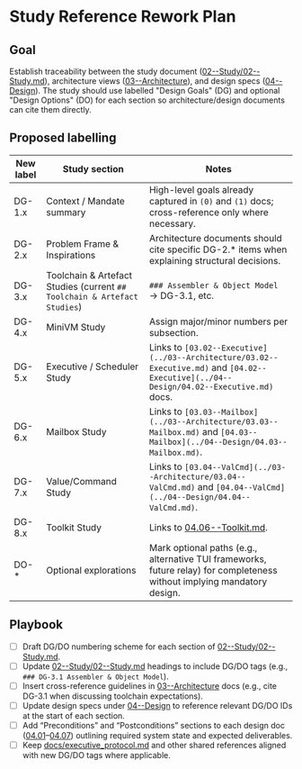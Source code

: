 # Study Reference Rework Plan

## Goal
Establish traceability between the study document ([02--Study/02--Study.md](../02--Study/02--Study.md)), architecture views ([03--Architecture](../03--Architecture/)), and design specs ([04--Design](../04--Design/)). The study should use labelled "Design Goals" (DG) and optional "Design Options" (DO) for each section so architecture/design documents can cite them directly.

## Proposed labelling

| New label | Study section | Notes |
|-----------|---------------|-------|
| DG-1.x | Context / Mandate summary | High-level goals already captured in `(0)` and `(1)` docs; cross-reference only where necessary. |
| DG-2.x | Problem Frame & Inspirations | Architecture documents should cite specific DG-2.* items when explaining structural decisions. |
| DG-3.x | Toolchain & Artefact Studies (current `## Toolchain & Artefact Studies`) | `### Assembler & Object Model` → DG-3.1, etc. |
| DG-4.x | MiniVM Study | Assign major/minor numbers per subsection. |
| DG-5.x | Executive / Scheduler Study | Links to `[03.02--Executive](../03--Architecture/03.02--Executive.md)` and `[04.02--Executive](../04--Design/04.02--Executive.md)` docs. |
| DG-6.x | Mailbox Study | Links to `[03.03--Mailbox](../03--Architecture/03.03--Mailbox.md)` and `[04.03--Mailbox](../04--Design/04.03--Mailbox.md)`. |
| DG-7.x | Value/Command Study | Links to `[03.04--ValCmd](../03--Architecture/03.04--ValCmd.md)` and `[04.04--ValCmd](../04--Design/04.04--ValCmd.md)`. |
| DG-8.x | Toolkit Study | Links to [04.06--Toolkit.md](../04--Design/04.06--Toolkit.md). |
| DO-* | Optional explorations | Mark optional paths (e.g., alternative TUI frameworks, future relay) for completeness without implying mandatory design. |

## Playbook
- [ ] Draft DG/DO numbering scheme for each section of [02--Study/02--Study.md](../02--Study/02--Study.md).
- [ ] Update [02--Study/02--Study.md](../02--Study/02--Study.md) headings to include DG/DO tags (e.g., `### DG-3.1 Assembler & Object Model`).
- [ ] Insert cross-reference guidelines in [03--Architecture](../03--Architecture/) docs (e.g., cite DG-3.1 when discussing toolchain expectations).
- [ ] Update design specs under [04--Design](../04--Design/) to reference relevant DG/DO IDs at the start of each section.
- [ ] Add “Preconditions” and “Postconditions” sections to each design doc ([04.01](../04--Design/04.01--VM.md)–[04.07](../04--Design/04.07--Provisioning.md)) outlining required system state and expected deliverables.
- [ ] Keep [docs/executive_protocol.md](../../docs/executive_protocol.md) and other shared references aligned with new DG/DO tags where applicable.
